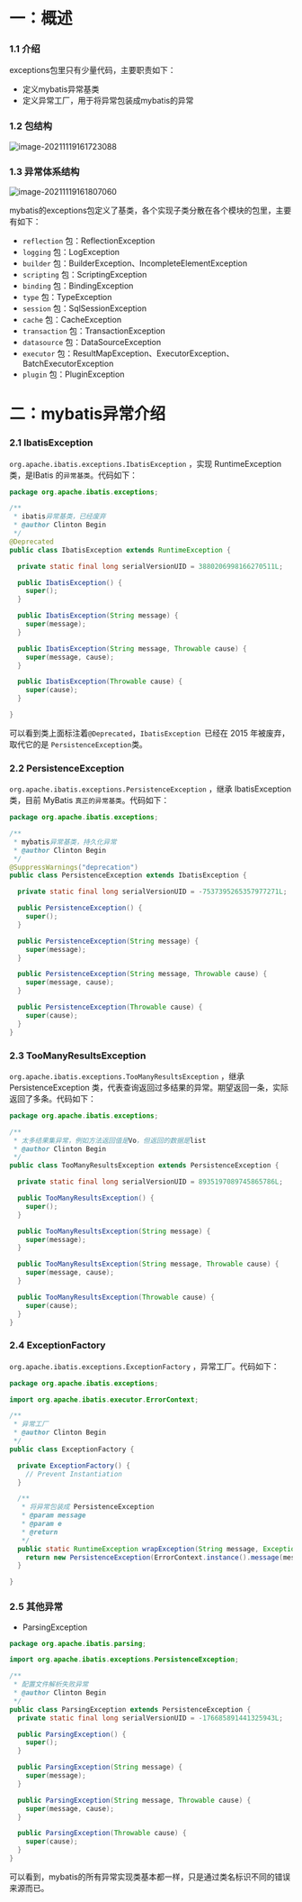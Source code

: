 #  一：概述

### 1.1 介绍

exceptions包里只有少量代码，主要职责如下：

- 定义mybatis异常基类
- 定义异常工厂，用于将异常包装成mybatis的异常

### 1.2 包结构

![image-20211119161723088](http://rocks526.top/lzx/image-20211119161723088.png)

### 1.3 异常体系结构

![image-20211119161807060](http://rocks526.top/lzx/image-20211119161807060.png)

mybatis的exceptions包定义了基类，各个实现子类分散在各个模块的包里，主要有如下：

- `reflection` 包：ReflectionException
- `logging` 包：LogException
- `builder` 包：BuilderException、IncompleteElementException
- `scripting` 包：ScriptingException
- `binding` 包：BindingException
- `type` 包：TypeException
- `session` 包：SqlSessionException
- `cache` 包：CacheException
- `transaction` 包：TransactionException
- `datasource` 包：DataSourceException
- `executor` 包：ResultMapException、ExecutorException、BatchExecutorException
- `plugin` 包：PluginException

# 二：mybatis异常介绍

### 2.1 IbatisException

`org.apache.ibatis.exceptions.IbatisException` ，实现 RuntimeException 类，是IBatis 的`异常基类`。代码如下：

```java
package org.apache.ibatis.exceptions;

/**
 * ibatis异常基类，已经废弃
 * @author Clinton Begin
 */
@Deprecated
public class IbatisException extends RuntimeException {

  private static final long serialVersionUID = 3880206998166270511L;

  public IbatisException() {
    super();
  }

  public IbatisException(String message) {
    super(message);
  }

  public IbatisException(String message, Throwable cause) {
    super(message, cause);
  }

  public IbatisException(Throwable cause) {
    super(cause);
  }

}
```

可以看到类上面标注着`@Deprecated`，`IbatisException `已经在 2015 年被废弃，取代它的是 `PersistenceException`类。

### 2.2 PersistenceException

`org.apache.ibatis.exceptions.PersistenceException` ，继承 IbatisException 类，目前 MyBatis `真正的异常基类`。代码如下：

```java
package org.apache.ibatis.exceptions;

/**
 * mybatis异常基类，持久化异常
 * @author Clinton Begin
 */
@SuppressWarnings("deprecation")
public class PersistenceException extends IbatisException {

  private static final long serialVersionUID = -7537395265357977271L;

  public PersistenceException() {
    super();
  }

  public PersistenceException(String message) {
    super(message);
  }

  public PersistenceException(String message, Throwable cause) {
    super(message, cause);
  }

  public PersistenceException(Throwable cause) {
    super(cause);
  }
}
```

### 2.3 TooManyResultsException

`org.apache.ibatis.exceptions.TooManyResultsException` ，继承 PersistenceException 类，代表查询返回过多结果的异常。期望返回一条，实际返回了多条。代码如下：

```java
package org.apache.ibatis.exceptions;

/**
 * 太多结果集异常，例如方法返回值是Vo，但返回的数据是list
 * @author Clinton Begin
 */
public class TooManyResultsException extends PersistenceException {

  private static final long serialVersionUID = 8935197089745865786L;

  public TooManyResultsException() {
    super();
  }

  public TooManyResultsException(String message) {
    super(message);
  }

  public TooManyResultsException(String message, Throwable cause) {
    super(message, cause);
  }

  public TooManyResultsException(Throwable cause) {
    super(cause);
  }
}
```

### 2.4 ExceptionFactory

`org.apache.ibatis.exceptions.ExceptionFactory` ，异常工厂。代码如下：

```java
package org.apache.ibatis.exceptions;

import org.apache.ibatis.executor.ErrorContext;

/**
 * 异常工厂
 * @author Clinton Begin
 */
public class ExceptionFactory {

  private ExceptionFactory() {
    // Prevent Instantiation
  }

  /**
   * 将异常包装成 PersistenceException
   * @param message
   * @param e
   * @return
   */
  public static RuntimeException wrapException(String message, Exception e) {
    return new PersistenceException(ErrorContext.instance().message(message).cause(e).toString(), e);
  }

}
```

### 2.5 其他异常

-  ParsingException

```java
package org.apache.ibatis.parsing;

import org.apache.ibatis.exceptions.PersistenceException;

/**
 * 配置文件解析失败异常
 * @author Clinton Begin
 */
public class ParsingException extends PersistenceException {
  private static final long serialVersionUID = -176685891441325943L;

  public ParsingException() {
    super();
  }

  public ParsingException(String message) {
    super(message);
  }

  public ParsingException(String message, Throwable cause) {
    super(message, cause);
  }

  public ParsingException(Throwable cause) {
    super(cause);
  }
}
```

可以看到，mybatis的所有异常实现类基本都一样，只是通过类名标识不同的错误来源而已。





